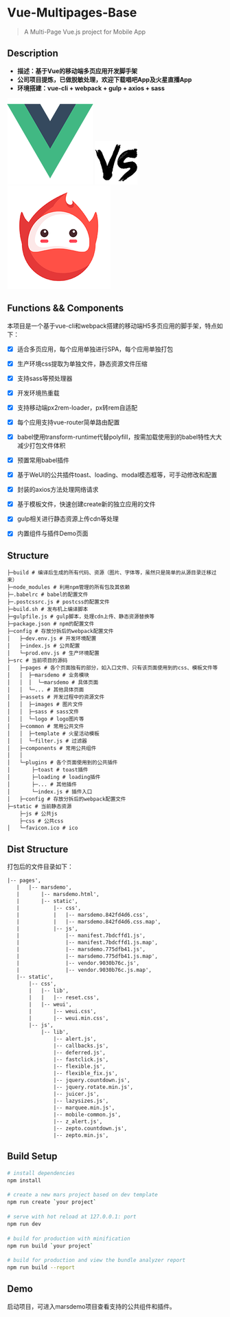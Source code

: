 # Vue-Multipages-Base

> A Multi-Page Vue.js project for Mobile App

## Description

* __描述：基于Vue的移动端多页应用开发脚手架__
* __公司项目提炼，已做脱敏处理，欢迎下载唱吧App及火星直播App__
* __环境搭建：vue-cli + webpack + gulp + axios + sass__

![](./demo/assets/logo.png) ![](./demo/assets/vs.png) ![](./demo/assets/logo_mars.png)


## Functions && Components

本项目是一个基于vue-cli和webpack搭建的移动端H5多页应用的脚手架，特点如下：

* [x] 适合多页应用，每个应用单独进行SPA，每个应用单独打包
* [x] 生产环境css提取为单独文件，静态资源文件压缩
* [x] 支持sass等预处理器
* [x] 开发环境热重载
* [x] 支持移动端px2rem-loader，px转rem自适配
* [x] 每个应用支持vue-router简单路由配置
* [x] babel使用transform-runtime代替polyfill，按需加载使用到的babel特性大大减少打包文件体积
* [x] 预置常用babel插件
* [x] 基于WeUI的公共插件toast、loading、modal模态框等，可手动修改和配置
* [x] 封装的axios方法处理网络请求
* [x] 基于模板文件，快速创建create新的独立应用的文件
* [x] gulp相关进行静态资源上传cdn等处理
* [x] 内置组件与插件Demo页面


## Structure

```
├─build # 编译后生成的所有代码、资源（图片、字体等，虽然只是简单的从源目录迁移过来）
├─node_modules # 利用npm管理的所有包及其依赖
├─.babelrc # babel的配置文件
├─.postcssrc.js # postcss的配置文件
├─build.sh # 发布机上编译脚本
├─gulpfile.js # gulp脚本，处理cdn上传、静态资源替换等
├─package.json # npm的配置文件
├─config # 存放分拆后的webpack配置文件
│   ├─dev.env.js # 开发环境配置
│   ├─index.js # 公共配置
│   └─prod.env.js # 生产环境配置
├─src # 当前项目的源码
│   ├─pages # 各个页面独有的部分，如入口文件、只有该页面使用到的css、模板文件等
│   │  ├─marsdemo # 业务模块
│   │  │  └─marsdemo # 具体页面
│   │  └─... # 其他具体页面
│   ├─assets # 开发过程中的资源文件
│   │  ├─images # 图片文件
│   │  ├─sass # sass文件
│   │  └─logo # logo图片等
│   ├─common # 常用公共文件
│   │  ├─template # 火星活动模板
│   │  └─filter.js # 过滤器
│   ├─components # 常用公共组件
│   │  
│   └─plugins # 各个页面使用到的公共插件
│       ├─toast # toast插件
│       ├─loading # loading插件
│       ├─... # 其他插件
│       └─index.js # 插件入口
│   ├─config # 存放分拆后的webpack配置文件
├─static # 当前静态资源
    ├─js # 公共js
    ├─css # 公共css
│   └─favicon.ico # ico
```

## Dist Structure

打包后的文件目录如下：

```
|-- pages',
   |   |-- marsdemo',
   |       |-- marsdemo.html',
   |       |-- static',
   |           |-- css',
   |           |   |-- marsdemo.842fd4d6.css',
   |           |   |-- marsdemo.842fd4d6.css.map',
   |           |-- js',
   |               |-- manifest.7bdcffd1.js',
   |               |-- manifest.7bdcffd1.js.map',
   |               |-- marsdemo.775dfb41.js',
   |               |-- marsdemo.775dfb41.js.map',
   |               |-- vendor.9030b76c.js',
   |               |-- vendor.9030b76c.js.map',
   |-- static',
       |-- css',
       |   |-- lib',
       |   |   |-- reset.css',
       |   |-- weui',
       |       |-- weui.css',
       |       |-- weui.min.css',
       |-- js',
           |-- lib',
               |-- alert.js',
               |-- callbacks.js',
               |-- deferred.js',
               |-- fastclick.js',
               |-- flexible.js',
               |-- flexible_fix.js',
               |-- jquery.countdown.js',
               |-- jquery.rotate.min.js',
               |-- juicer.js',
               |-- lazysizes.js',
               |-- marquee.min.js',
               |-- mobile-common.js',
               |-- z_alert.js',
               |-- zepto.countdown.js',
               |-- zepto.min.js',
```

## Build Setup

``` bash
# install dependencies
npm install

# create a new mars project based on dev template
npm run create `your project`

# serve with hot reload at 127.0.0.1: port
npm run dev

# build for production with minification
npm run build `your project`

# build for production and view the bundle analyzer report
npm run build --report
```

## Demo 

启动项目，可进入marsdemo项目查看支持的公共组件和插件。



